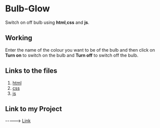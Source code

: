 # Bulb-Glow
Switch on off bulb using **html**,**css** and **js**.

## Working

Enter the name of the colour you want to be of the bulb and then click on **Turn on** to switch on the bulb and **Turn off** to switch off the bulb.

## Links to the files
1. [html](https://github.com/IndranjanaChatterjee/Bulb-Glow/blob/main/index.html)
2. [css](https://github.com/IndranjanaChatterjee/Bulb-Glow/blob/main/style.css)
3. [js](https://github.com/IndranjanaChatterjee/Bulb-Glow/blob/main/script.js)

## Link to my Project
-----> [Link](https://indranjanachatterjee.github.io/Bulb-Glow/)
